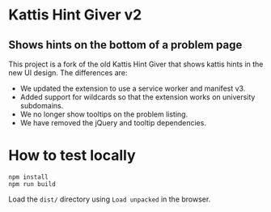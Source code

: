 # Kattis Hint Giver v2

## Shows hints on the bottom of a problem page

This project is a fork of the old Kattis Hint Giver that shows kattis hints in the new UI design.
The differences are:
- We updated the extension to use a service worker and manifest v3.
- Added support for wildcards so that the extension works on university subdomains.
- We no longer show tooltips on the problem listing.
- We have removed the jQuery and tooltip dependencies.

# How to test locally

```
npm install
npm run build
```

Load the `dist/` directory using `Load unpacked` in the browser.